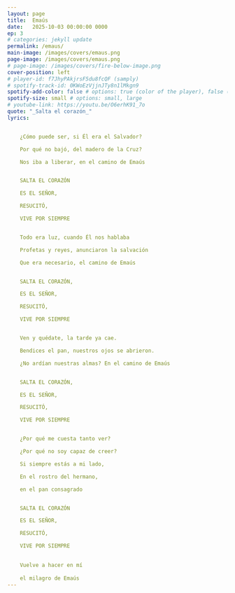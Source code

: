 ```yaml
---
layout: page
title:  Emaús
date:   2025-10-03 00:00:00 0000
ep: 3
# categories: jekyll update
permalink: /emaus/
main-image: /images/covers/emaus.png
page-image: /images/covers/emaus.png
# page-image: /images/covers/fire-below-image.png
cover-position: left
# player-id: f7JhyPAkjrsF5du8fcQF (samply)
# spotify-track-id: 0KWoEzVjjnJTy8n1lMkgn9
spotify-add-color: false # options: true (color of the player), false (greyish)
spotify-size: small # options: small, large
# youtube-link: https://youtu.be/O6erhK91_7o
quote: "_Salta el corazón_"
lyrics:


    ¿Cómo puede ser, si Él era el Salvador?

    Por qué no bajó, del madero de la Cruz?

    Nos iba a liberar, en el camino de Emaús


    SALTA EL CORAZÓN

    ES EL SEÑOR,

    RESUCITÓ,

    VIVE POR SIEMPRE


    Todo era luz, cuando Él nos hablaba

    Profetas y reyes, anunciaron la salvación

    Que era necesario, el camino de Emaús


    SALTA EL CORAZÓN,

    ES EL SEÑOR,

    RESUCITÓ,

    VIVE POR SIEMPRE


    Ven y quédate, la tarde ya cae.

    Bendices el pan, nuestros ojos se abrieron.

    ¿No ardían nuestras almas? En el camino de Emaús


    SALTA EL CORAZÓN,

    ES EL SEÑOR,

    RESUCITÓ,

    VIVE POR SIEMPRE


    ¿Por qué me cuesta tanto ver?

    ¿Por qué no soy capaz de creer?

    Si siempre estás a mi lado,

    En el rostro del hermano,

    en el pan consagrado


    SALTA EL CORAZÓN

    ES EL SEÑOR,

    RESUCITÓ,

    VIVE POR SIEMPRE

    
    Vuelve a hacer en mí
    
    el milagro de Emaús
---
```


